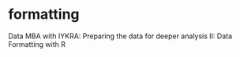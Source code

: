 # formatting

Data MBA with IYKRA: Preparing the data for deeper analysis II: Data Formatting with R
